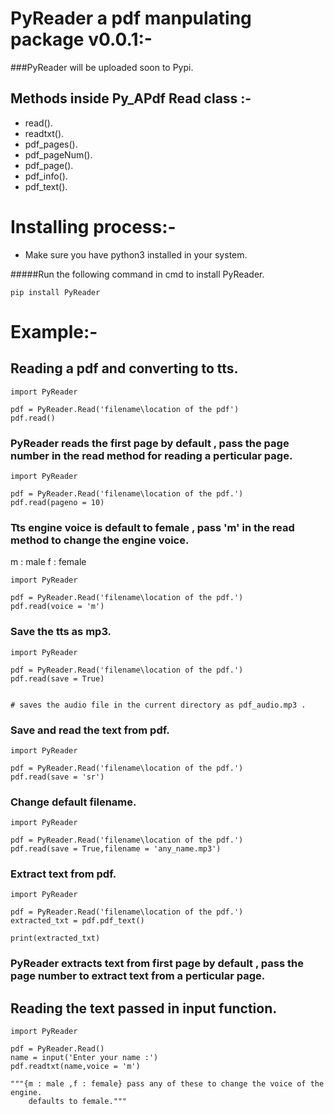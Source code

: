 # PyReader a pdf manpulating package v0.0.1:-

###PyReader will be uploaded soon to Pypi.

## Methods inside Py_APdf Read class :-

* read().
* readtxt().
* pdf_pages().
* pdf_pageNum().
* pdf_page().
* pdf_info().
* pdf_text().



# Installing process:-

* Make sure you have python3 installed in your system.

#####Run the following command in cmd to install PyReader.

    
    pip install PyReader


# Example:-

## Reading a pdf and converting to tts.

    import PyReader

    pdf = PyReader.Read('filename\location of the pdf')
    pdf.read()

### PyReader reads the first page by default , pass the page number in the read method for reading a perticular page.

    import PyReader

    pdf = PyReader.Read('filename\location of the pdf.')
    pdf.read(pageno = 10)

### Tts engine voice is default to female , pass 'm' in the read method to change the engine voice.
m : male
f : female

    import PyReader

    pdf = PyReader.Read('filename\location of the pdf.')
    pdf.read(voice = 'm')

### Save the tts as mp3.

    import PyReader

    pdf = PyReader.Read('filename\location of the pdf.')
    pdf.read(save = True)


    # saves the audio file in the current directory as pdf_audio.mp3 .


### Save and read the text from pdf.

    import PyReader

    pdf = PyReader.Read('filename\location of the pdf.')
    pdf.read(save = 'sr')


### Change default filename.

    import PyReader

    pdf = PyReader.Read('filename\location of the pdf.')
    pdf.read(save = True,filename = 'any_name.mp3')

### Extract text from pdf.

    import PyReader

    pdf = PyReader.Read('filename\location of the pdf.')
    extracted_txt = pdf.pdf_text()

    print(extracted_txt)

### PyReader extracts text from first page by default , pass the page number to extract text from a perticular page.

## Reading the text  passed in input function.

    import PyReader

    pdf = PyReader.Read()
    name = input('Enter your name :')
    pdf.readtxt(name,voice = 'm')

    """{m : male ,f : female} pass any of these to change the voice of the engine.
        defaults to female."""

### 
